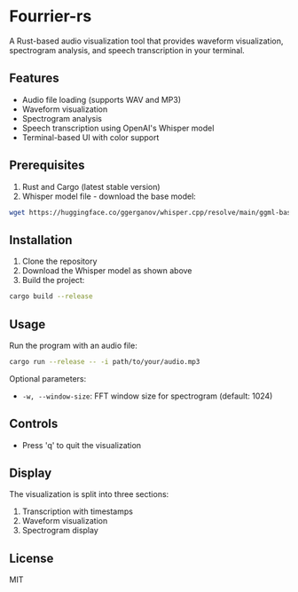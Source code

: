 # Fourrier-rs

A Rust-based audio visualization tool that provides waveform visualization, spectrogram analysis, and speech transcription in your terminal.

## Features

- Audio file loading (supports WAV and MP3)
- Waveform visualization
- Spectrogram analysis
- Speech transcription using OpenAI's Whisper model
- Terminal-based UI with color support

## Prerequisites

1. Rust and Cargo (latest stable version)
2. Whisper model file - download the base model:
```bash
wget https://huggingface.co/ggerganov/whisper.cpp/resolve/main/ggml-base.bin -O whisper-base.bin
```

## Installation

1. Clone the repository
2. Download the Whisper model as shown above
3. Build the project:
```bash
cargo build --release
```

## Usage

Run the program with an audio file:

```bash
cargo run --release -- -i path/to/your/audio.mp3
```

Optional parameters:
- `-w, --window-size`: FFT window size for spectrogram (default: 1024)

## Controls

- Press 'q' to quit the visualization

## Display

The visualization is split into three sections:
1. Transcription with timestamps
2. Waveform visualization
3. Spectrogram display

## License

MIT 